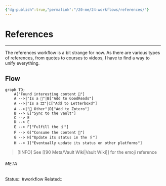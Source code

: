 ```yaml
---
{"dg-publish":true,"permalink":"/20-me/24-workflows/references/"}
---
```


# References
---
The references workflow is a bit strange for now. As there are various types of references, from quotes to courses to videos, I have to find a way to unify everything.

## Flow
```mermaid
graph TD;
	A["Found interesting content 📄"]
	A -->|"Is a 📗"|B["Add to GoodReads"]
	A -->|"Is a 🎞️"|C["Add to Letterboxd"]
	A -->|"📄 Other"|D["Add to Zotero"]
	B --> E["Sync to the vault"]
	C --> E
	D --> E
	E --> F["Fulfill the 🖇️"]
	F --> G["Consume the content 📄"]
	G --> H["Update its status in the 🖇️"]
	H --> I["Eventually update its status on other platforms"]
```

> [!INFO]
> See [[90 Meta/Vault Wiki\|Vault Wiki]] for the emoji reference



###### META
Status:: #workflow
Related:: 
